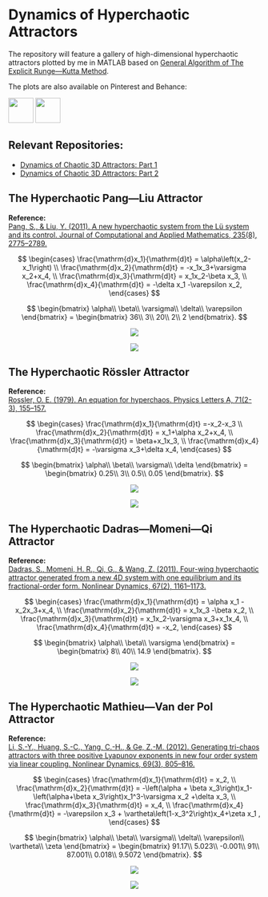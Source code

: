 # Dynamics of Hyperchaotic Attractors

The repository will feature a gallery of high-dimensional hyperchaotic attractors  plotted by me in MATLAB based on [General Algorithm of The Explicit Runge—Kutta Method](https://github.com/whydenyscry/General-algorithm-of-the-explicit-Runge-Kutta-method).

The plots are also available on Pinterest and Behance:

<a href="https://www.pinterest.com/whydenyscry/when-math-and-art-came-face-to-face/" target="_blank"><img src="https://brandslogos.com/wp-content/uploads/images/large/pinterest-logo-black-and-white-4.png" style="width: 50px; height: 50px;"></a>
<a href="https://www.behance.net/whydenyscry" target="_blank"><img src="https://www.iconsdb.com/icons/preview/white/behance-5-xxl.png" style="width: 50px; height: 50px;"></a>

## Relevant Repositories:
- [Dynamics of Chaotic 3D Attractors: Part 1](https://github.com/whydenyscry/Dynamics-of-Chaotic-Attractors-Part-1)
- [Dynamics of Chaotic 3D Attractors: Part 2](https://github.com/whydenyscry/Dynamics-of-Chaotic-Attractors-Part-2)

## The Hyperchaotic Pang—Liu Attractor
**Reference:**\
[Pang, S., & Liu, Y. (2011). A new hyperchaotic system from the Lü system and its control. Journal of Computational and Applied Mathematics, 235(8), 2775–2789.](https://doi.org/10.1016/j.cam.2010.11.029)

$$ 
\begin{cases}
	\frac{\mathrm{d}x_1}{\mathrm{d}t} = \alpha\left(x_2-x_1\right)	\\
	\frac{\mathrm{d}x_2}{\mathrm{d}t} = -x_1x_3+\varsigma x_2+x_4, \\
	\frac{\mathrm{d}x_3}{\mathrm{d}t} = x_1x_2-\beta x_3, \\
	\frac{\mathrm{d}x_4}{\mathrm{d}t} = -\delta x_1 -\varepsilon x_2,
\end{cases}
$$

$$
\begin{bmatrix}
	\alpha\\
	\beta\\
	\varsigma\\
	\delta\\
	\varepsilon
\end{bmatrix} = \begin{bmatrix}
	36\\
	3\\
	20\\
	2\\
	2
\end{bmatrix}.
$$

<p align="center">
  <img src="images_png/The_Hyperchaotic_Pang_Liu_Attractor_x1x2x3_projection.png"/>
</p>

<p align="center">
  <img src="gifs/The_Hyperchaotic_Pang_Liu_Attractor_2D_projections.gif"/>
</p>

## The Hyperchaotic Rössler Attractor
**Reference:**\
[Rossler, O. E. (1979). An equation for hyperchaos. Physics Letters A, 71(2-3), 155–157.](https://doi.org/10.1016/0375-9601(79)90150-6)

$$ 
\begin{cases}
	\frac{\mathrm{d}x_1}{\mathrm{d}t} =-x_2-x_3	\\
	\frac{\mathrm{d}x_2}{\mathrm{d}t} = x_1+\alpha x_2+x_4, \\
	\frac{\mathrm{d}x_3}{\mathrm{d}t} = \beta+x_1x_3, \\
	\frac{\mathrm{d}x_4}{\mathrm{d}t} = -\varsigma x_3+\delta x_4,
\end{cases}
$$

$$
\begin{bmatrix}
	\alpha\\
	\beta\\
	\varsigma\\
	\delta
\end{bmatrix} = \begin{bmatrix}
	0.25\\
	3\\
	0.5\\
	0.05
\end{bmatrix}.
$$

<p align="center">
  <img src="images_png/The_Hyperchaotic_Rossler_Attractor_x1x2x3_projection.png"/>
</p>

<p align="center">
  <img src="gifs/The_Hyperchaotic_Rossler_Attractor_2D_projections.gif"/>
</p>

## The Hyperchaotic Dadras—Momeni—Qi Attractor
**Reference:**\
[Dadras, S., Momeni, H. R., Qi, G., & Wang, Z. (2011). Four-wing hyperchaotic attractor generated from a new 4D system with one equilibrium and its fractional-order form. Nonlinear Dynamics, 67(2), 1161–1173.](https://doi.org/10.1007/s11071-011-0060-0)

$$ 
\begin{cases}
	\frac{\mathrm{d}x_1}{\mathrm{d}t} = \alpha x_1 -x_2x_3+x_4,	\\
	\frac{\mathrm{d}x_2}{\mathrm{d}t} = x_1x_3 -\beta x_2, \\
	\frac{\mathrm{d}x_3}{\mathrm{d}t} = x_1x_2-\varsigma x_3+x_1x_4, \\
	\frac{\mathrm{d}x_4}{\mathrm{d}t} = -x_2,
\end{cases}
$$

$$
\begin{bmatrix}
	\alpha\\
	\beta\\
	\varsigma
\end{bmatrix} = \begin{bmatrix}
	8\\
	40\\
	14.9
\end{bmatrix}.
$$

<p align="center">
  <img src="images_png/The_Hyperchaotic_Dadras_Momeni_Qi_Attractor_x1x2x3_projection.png"/>
</p>

<p align="center">
  <img src="gifs/The_Hyperchaotic_Dadras_Momeni_Qi_Attractor_2D_projections.gif"/>
</p>

## The Hyperchaotic Mathieu—Van der Pol Attractor
**Reference:**\
[Li, S.-Y., Huang, S.-C., Yang, C.-H., & Ge, Z.-M. (2012). Generating tri-chaos attractors with three positive Lyapunov exponents in new four order system via linear coupling. Nonlinear Dynamics, 69(3), 805–816.](https://doi.org/10.1007/s11071-011-0306-x)

$$ 
\begin{cases}
	\frac{\mathrm{d}x_1}{\mathrm{d}t} = x_2,	\\
	\frac{\mathrm{d}x_2}{\mathrm{d}t} = -\left(\alpha + \beta x_3\right)x_1-\left(\alpha+\beta x_3\right)x_1^3-\varsigma x_2 +\delta x_3, \\
	\frac{\mathrm{d}x_3}{\mathrm{d}t} = x_4, \\
	\frac{\mathrm{d}x_4}{\mathrm{d}t} = -\varepsilon x_3 + \vartheta\left(1-x_3^2\right)x_4+\zeta x_1 ,
\end{cases}
$$

$$
\begin{bmatrix}
	\alpha\\
	\beta\\
	\varsigma\\
	\delta\\
	\varepsilon\\
	\vartheta\\
	\zeta
\end{bmatrix} = \begin{bmatrix}
	91.17\\
	5.023\\
	-0.001\\
	91\\
	87.001\\
	0.018\\
	9.5072
\end{bmatrix}.
$$

<p align="center">
  <img src="images_png/The_Hyperchaotic_Mathieu_Van_der_Pol_Attractor_x1x2x3_projection.png"/>
</p>

<p align="center">
  <img src="gifs/The_Hyperchaotic_Mathieu_Van_der_Pol_Attractor_2D_projections.gif"/>
</p>